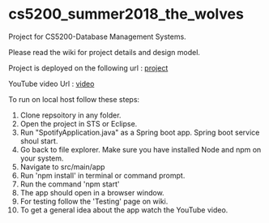 # cs5200_summer2018_the_wolves
Project for CS5200-Database Management Systems.

Please read the wiki for project details and design model.

Project is deployed on the following url : [project](http://cs5200-summer-wolves-spp.s3-website-us-east-1.amazonaws.com/)

YouTube video Url : [video]()

To run on local host follow these steps:
  1. Clone repsoitory in any folder.
  2. Open the project in STS or Eclipse.
  3. Run "SpotifyApplication.java" as a Spring boot app. Spring boot service shoul start.
  4. Go back to file explorer. Make sure you have installed Node and npm on your system.
  5. Navigate to src/main/app
  6. Run 'npm install' in terminal or command prompt.
  7. Run the command 'npm start'
  8. The app should open in a browser window.
  9. For testing follow the 'Testing' page on wiki.
  10. To get a general idea about the app watch the YouTube video.
